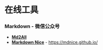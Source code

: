 # 在线工具



### Markdown - 微信公众号

* **[Md2All](https://md.aclickall.com/)**
* **[Markdown Nice](https://mdnice.github.io/)** - https://mdnice.github.io/

